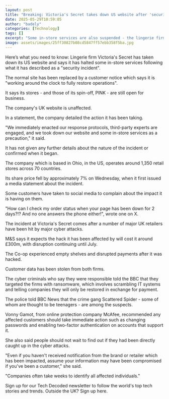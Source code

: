 ```yaml
---
layout: post
title: "Breaking: Victoria's Secret takes down US website after 'security incident'"
date: 2025-05-29T10:59:05
author: "badely"
categories: [Technology]
tags: []
excerpt: "Some in-store services are also suspended - the lingerie firm says it is 'working round the clock' to restore them."
image: assets/images/25ff30827b08cd5847ff57ebb358f5ba.jpg
---
```


Here’s what you need to know: Lingerie firm Victoria's Secret has taken down its US website and says it has halted some in-store services following what it has described as a "security incident".

The normal site has been replaced by a customer notice which says it is "working around the clock to fully restore operations".

It says its stores - and those of its spin-off, PINK - are still open for business.

The company's UK website is unaffected.

In a statement, the company detailed the action it has been taking.

 "We immediately enacted our response protocols, third-party experts are engaged, and we took down our website and some in-store services as a precaution," it said.

It has not given any further details about the nature of the incident or confirmed when it began.

The company which is based in Ohio, in the US, operates around 1,350 retail stores across 70 countries.

Its share price fell by approximately 7% on Wednesday, when it first issued a media statement about the incident.

Some customers have taken to social media to complain about the impact it is having on them.

"How can I check my order status when your page has been down for 2 days?!? And no one answers the phone either!", wrote one on X.

The incident at Victoria's Secret comes after a number of major UK retailers have been hit by major cyber attacks.

M&S says it expects the hack it has been affected by will cost it around £300m, with disruption continuing until July.

The Co-op experienced empty shelves and disrupted payments after it was hacked.

Customer data has been stolen from both firms.

The cyber criminals who say they were responsible told the BBC that they targeted the firms with ransomware, which involves scrambling IT systems and telling companies they will only be restored in exchange for payment.

The police told BBC News that the crime gang Scattered Spider - some of whom are thought to be teenagers - are among the suspects.

Vonny Gamot, from online protection company McAfee, recommended any affected customers should take immediate action such as changing passwords and enabling two-factor authentication on accounts that support it.

She also said people should not wait to find out if they had been directly caught up in the cyber attacks.

"Even if you haven't received notification from the brand or retailer which has been impacted, assume your information may have been compromised if you've been a customer," she said.

"Companies often take weeks to identify all affected individuals."

Sign up for our Tech Decoded newsletter to follow the world's top tech stories and trends. Outside the UK? Sign up here.

